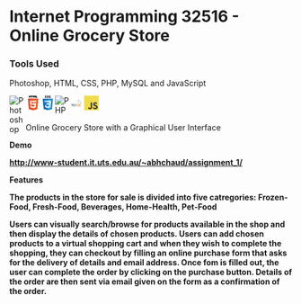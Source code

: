 # Internet Programming 32516 - Online Grocery Store

<h3>Tools Used</h3>

Photoshop, HTML, CSS, PHP, MySQL and JavaScript

 <img align="left" alt="Photoshop" width="29px" src="https://cdn1.iconfinder.com/data/icons/designer-skills/128/photoshop-512.png"/>
  <img align="left" alt="HTML5" width="26px" src="https://raw.githubusercontent.com/github/explore/80688e429a7d4ef2fca1e82350fe8e3517d3494d/topics/html/html.png" />
<img align="left" alt="CSS3" width="26px" src="https://raw.githubusercontent.com/github/explore/80688e429a7d4ef2fca1e82350fe8e3517d3494d/topics/css/css.png" />
<img align="left" alt="PHP" width="26px" src="https://img.icons8.com/officel/16/000000/php-logo.png"/>
<img align="left" alt="MySQL" width="26px" src="https://raw.githubusercontent.com/github/explore/80688e429a7d4ef2fca1e82350fe8e3517d3494d/topics/mysql/mysql.png" />
<img align="left" alt="JavaScript" width="26px" src="https://raw.githubusercontent.com/github/explore/80688e429a7d4ef2fca1e82350fe8e3517d3494d/topics/javascript/javascript.png" />

<br>  </br>

Online Grocery Store with a Graphical User Interface

<b> Demo <b>

http://www-student.it.uts.edu.au/~abhchaud/assignment_1/

Features

The products in the store for sale is divided into five catregories: Frozen-Food, Fresh-Food, Beverages, Home-Health, Pet-Food

Users can visually search/browse for products available in the shop and then display the details of chosen products.
Users can add chosen products to a virtual shopping cart and when they wish to complete the shopping, they can checkout by filling an online purchase form that asks for the delivery of details and email address.
Once fom is filled out, the user can complete the order by clicking on the purchase button.
Details of the order are then sent via email given on the form as a confirmation of the order.


